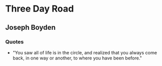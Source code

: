 # Three Day Road
## Joseph Boyden

### Quotes
  - "You saw all of life is in the circle, and realized that you always come back, in one way or another, to where you have been before."
